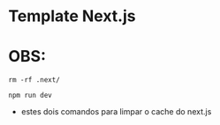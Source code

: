# Template Next.js

# OBS:

    rm -rf .next/

    npm run dev

- estes dois comandos para limpar o cache do next.js
